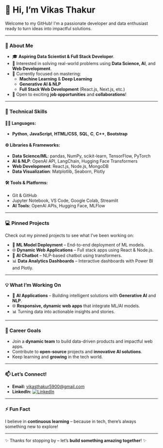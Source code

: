 # 👋 Hi, I’m Vikas Thakur

Welcome to my GitHub! I'm a passionate developer and data enthusiast ready to turn ideas into impactful solutions.

---

### 🌟 About Me
- 🎓 **Aspiring Data Scientist & Full Stack Developer**.
- 🔬 Interested in solving real-world problems using **Data Science, AI**, and **Web Development**.
- 🌱 Currently focused on mastering:
  - **Machine Learning** & **Deep Learning**
  - **Generative AI & NLP**
  - **Full Stack Web Development** (React.js, Next.js, etc.)
- 💼 Open to exciting **job opportunities** and **collaborations**!

---

### 🔧 Technical Skills
#### 👨‍💻 Languages:
- **Python**, **JavaScript**, **HTML/CSS**, **SQL**, **C**, **C++**, **Bootstrap**

#### ⚙️ Libraries & Frameworks:
- **Data Science/ML**: pandas, NumPy, scikit-learn, TensorFlow, PyTorch
- **AI & NLP**: OpenAI API, LangChain, Hugging Face Transformers
- **Web Development**: React.js, Node.js, MongoDB
- **Data Visualization**: Matplotlib, Seaborn, Plotly

#### 🛠️ Tools & Platforms:
- Git & GitHub
- Jupyter Notebook, VS Code, Google Colab, Streamlit
- **AI Tools:** OpenAI APIs, Hugging Face, MLFlow

---

### 💻 Pinned Projects
Check out my pinned projects to see what I’ve been working on:
- 🚀 **ML Model Deployment** – End-to-end deployment of ML models.
- 🌐 **Dynamic Web Applications** – Full stack apps using React & Node.js.
- 🤖 **AI Chatbot** – NLP-based chatbot using transformers.
- 📊 **Data Analytics Dashboards** – Interactive dashboards with Power BI and Plotly.

---

### 💡 What I’m Working On
- 🧠 **AI Applications** – Building intelligent solutions with **Generative AI** and **NLP**.
- 🌐 **Responsive, dynamic web apps** that integrate ML/AI models.
- 📊 Turning data into actionable insights and stories.

---

### 🎯 Career Goals
- Join a **dynamic team** to build data-driven products and impactful web apps.
- Contribute to **open-source** projects and **innovative AI solutions**.
- Keep learning and **growing** in the tech world.

---

### 📫 Let’s Connect!
- **Email:** [vikasthakur5900@gmail.com](mailto:vikasthakur5900@gmail.com)
- **LinkedIn:** [![LinkedIn](https://img.shields.io/badge/LinkedIn-Connect-blue?logo=linkedin&logoColor=white&style=for-the-badge)](https://www.linkedin.com/in/vikas-thakur-2304a6261/)
  
---

### ⚡ Fun Fact
I believe in **continuous learning** – because in tech, there’s always something new to explore!

---

✨ Thanks for stopping by – let’s **build something amazing together**! ✨

